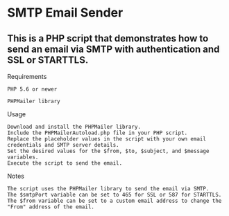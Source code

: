 # SMTP Email Sender

## This is a PHP script that demonstrates how to send an email via SMTP with authentication and SSL or STARTTLS.
Requirements

    PHP 5.6 or newer
    
    PHPMailer library

Usage

    Download and install the PHPMailer library.
    Include the PHPMailerAutoload.php file in your PHP script.
    Replace the placeholder values in the script with your own email credentials and SMTP server details.
    Set the desired values for the $from, $to, $subject, and $message variables.
    Execute the script to send the email.

Notes

    The script uses the PHPMailer library to send the email via SMTP.
    The $smtpPort variable can be set to 465 for SSL or 587 for STARTTLS.
    The $from variable can be set to a custom email address to change the "From" address of the email.
